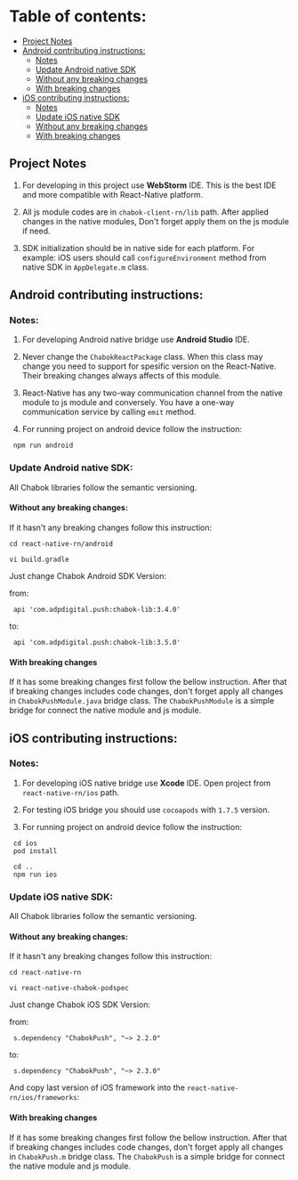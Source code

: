 # Table of contents:
* [Project Notes](#project-notes)
* [Android contributing instructions:](#android-contributing-instructions)
    - [Notes](#notes)
    - [Update Android native SDK](#update-android-native-sdk)
    - [Without any breaking changes](#without-any-breaking-changes)
    - [With breaking changes](#with-breaking-changes)
* [iOS contributing instructions:](#ios-contributing-instructions)
    - [Notes](#notes-1)
    - [Update iOS native SDK](#update-ios-native-sdk)
    - [Without any breaking changes](#without-any-breaking-changes-1)
    - [With breaking changes](#with-breaking-changes-1)


## Project Notes
1) For developing in this project use **WebStorm** IDE. This is the best IDE and more compatible with React-Native platform.

2) All js module codes are in `chabok-client-rn/lib` path. After applied changes in the native modules, Don't forget apply them on the js module if need.

3) SDK initialization should be in native side for each platform. For example: iOS users should call `configureEnvironment` method from native SDK in `AppDelegate.m` class.

## Android contributing instructions:

### Notes:
1) For developing Android native bridge use **Android Studio** IDE.

2) Never change the `ChabokReactPackage` class. When this class may change you need to support for spesific version on the React-Native. Their breaking changes always affects of this module.

3) React-Native has any two-way communication channel from the native module to js module and conversely. You have a one-way communication service by calling `emit` method.

4) For running project on android device follow the instruction:

```
 npm run android
```

### Update Android native SDK:
All Chabok libraries follow the semantic versioning.

#### Without any breaking changes:
If it hasn't any breaking changes follow this instruction:

```
cd react-native-rn/android

vi build.gradle
```

Just change Chabok Android SDK Version:

from:
```
 api 'com.adpdigital.push:chabok-lib:3.4.0'
``` 
to:
```
 api 'com.adpdigital.push:chabok-lib:3.5.0'
```

#### With breaking changes
If it has some breaking changes first follow the bellow instruction. After that if breaking changes includes code changes, don't forget apply all changes in `ChabokPushModule.java` bridge class.
The `ChabokPushModule` is a simple bridge for connect the native module and js module.

## iOS contributing instructions:

### Notes:
1) For developing iOS native bridge use **Xcode** IDE. Open project from `react-native-rn/ios` path.

2) For testing iOS bridge you should use `cocoapods` with `1.7.5` version.

3) For running project on android device follow the instruction:

```
 cd ios
 pod install

 cd ..
 npm run ios
```

### Update iOS native SDK:
All Chabok libraries follow the semantic versioning.

#### Without any breaking changes:
If it hasn't any breaking changes follow this instruction:

```
cd react-native-rn

vi react-native-chabok-podspec
```

Just change Chabok iOS SDK Version:

from:
```
 s.dependency "ChabokPush", "~> 2.2.0"
``` 
to:
```
 s.dependency "ChabokPush", "~> 2.3.0"
```

And copy last version of iOS framework into the `react-native-rn/ios/frameworks`:

#### With breaking changes
If it has some breaking changes first follow the bellow instruction. After that if breaking changes includes code changes, don't forget apply all changes in `ChabokPush.m` bridge class.
The `ChabokPush` is a simple bridge for connect the native module and js module.

